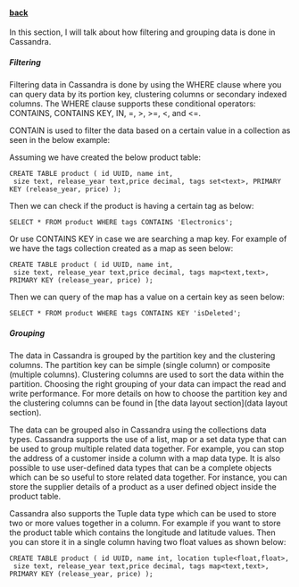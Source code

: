 #### [back](search_data_main.md)


In this section, I will talk about how filtering and grouping data is done in Cassandra.


##### Filtering

Filtering data in Cassandra is done by using the WHERE clause where you can query data by its portion key, clustering columns or secondary indexed columns. The WHERE clause supports these conditional operators: CONTAINS, CONTAINS KEY, IN, =, >, >=, <, and <=.

CONTAIN is used to filter the data based on a certain value in a collection as seen in the below example:

Assuming we have created the below product table:

````
CREATE TABLE product ( id UUID, name int, size text, release_year text,price decimal, tags set<text>, PRIMARY KEY (release_year, price) );````

Then we can check if the product is having a certain tag as below:

````
SELECT * FROM product WHERE tags CONTAINS 'Electronics';
````


Or use CONTAINS KEY in case we are searching a map key. For example of we have the tags collection created as a map as seen below:

````
CREATE TABLE product ( id UUID, name int, size text, release_year text,price decimal, tags map<text,text>, PRIMARY KEY (release_year, price) );````
Then we can query of the map has a value on a certain key as seen below:

````
SELECT * FROM product WHERE tags CONTAINS KEY 'isDeleted';
````


##### Grouping


The data in Cassandra is grouped by the partition key and the clustering columns. The partition key can be simple (single column) or composite (multiple columns). Clustering columns are used to sort the data within the partition. Choosing the right grouping of your data can impact the read and write performance. For more details on how to choose the partition key and the clustering columns can be found in [the data layout section](data layout section).


The data can be grouped also in Cassandra using the collections data types. Cassandra supports the use of a list, map or a set data type that can be used to group multiple related data together. For example, you can stop the address of a customer inside a column with a map data type.  It is also possible to use user-defined data types that can be a complete objects which can be so useful to store related data together. For instance, you can store the supplier details of a product as a user defined object inside the product table.



Cassandra also supports the Tuple data type which can be used to store two or more values together in a column. For example if you want to store the product table which contains the longitude and latitude values. Then you can store it in a single column having two float values as shown below:



````
CREATE TABLE product ( id UUID, name int, location tuple<float,float>, size text, release_year text,price decimal, tags map<text,text>, PRIMARY KEY (release_year, price) );````







